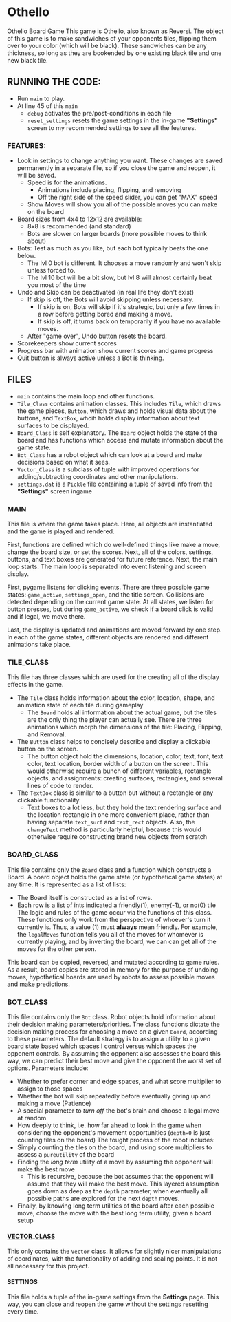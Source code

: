# Othello
Othello Board Game
This game is Othello, also known as Reversi. The object
of this game is to make sandwiches of your opponents tiles,
flipping them over to your color (which will be black).
These sandwiches can be any thickness, so long as they
are bookended by one existing black tile and one new
black tile.
## RUNNING THE CODE:
 - Run `main` to play.
 - At line 45 of this `main`
   - `debug` activates the pre/post-conditions in each file
   - `reset_settings` resets the game settings in the in-game **"Settings"** screen to my recommended settings to see all the features.
 ### FEATURES:
 - Look in settings to change anything you want. These changes are saved permanently in a separate file,
   so if you close the game and reopen, it will be saved.
   - Speed is for the animations.
     - Animations include placing, flipping, and removing
     - Off the right side of the speed slider, you can get "MAX" speed
   - Show Moves will show you all of the possible moves you can make on the board
 - Board sizes from 4x4 to 12x12 are available:
   - 8x8 is recommended (and standard)
   - Bots are slower on larger boards (more possible moves to think about)
 - Bots: Test as much as you like, but each bot typically beats the one below.
   - The lvl 0 bot is different. It chooses a move randomly and won't skip unless forced to.
   - The lvl 10 bot will be a bit slow, but lvl 8 will almost certainly beat you most of the time
 - Undo and Skip can be deactivated (in real life they don't exist)
   - If skip is off, the Bots will avoid skipping unless necessary.
     - If skip is on, Bots will skip if it's strategic, but only a few times in a row before
            getting bored and making a move.
     - If skip is off, it turns back on temporarily if you have no available moves.
   - After "game over", Undo button resets the board.
 - Scorekeepers show current scores
 - Progress bar with animation show current scores and game progress
 - Quit button is always active unless a Bot is thinking.
## FILES
- `main` contains the main loop and other functions.
- `Tile_Class` contains animation classes. This includes `Tile`, which draws the game pieces, `Button`, which draws and holds visual data about the buttons, and `TextBox`, whcih holds display information about text surfaces to be displayed.
- `Board_Class` is self explanatory. The `Board` object holds the state of the board and has functions which access and mutate information about the game state.
- `Bot_Class` has a robot object which can look at a board and make decisions based on what it sees. 
- `Vector_Class` is a subclass of tuple with improved operations for adding/subtracting coordinates and other manipulations.
- `settings.dat` is a `Pickle` file containing a tuple of saved info from the **"Settings"** screen ingame
### MAIN
This file is where the game takes place. Here, all objects are instantiated and the game is played and rendered.

First, functions are defined which do well-defined things like make a move, change the board size, or set the scores. Next, all of the colors, settings, buttons, and text boxes are generated for future reference. Next, the main loop starts. The main loop is separated into event listening and screen display. 

First, pygame listens for clicking events. There are three possible game states: `game_active`, `settings_open`, and the title screen. Collisions are detected depending on the current game state. At all states, we listen for button presses, but during `game_active`, we check if a board click is valid and if legal, we move there.

Last, the display is updated and animations are moved forward by one step. In each of the game states, different objects are rendered and different animations take place.
### TILE_CLASS
This file has three classes which are used for the creating all of the display effects in the game. 
- The `Tile` class holds information about the color, location, shape, and animation state of each tile during gameplay
  - The `Board` holds all information about the actual game, but the tiles are the only thing the player can actually see. 
 There are three animations which morph the dimensions of the tile: Placing, Flipping, and Removal.
- The `Button` class helps to concisely describe and display a clickable button on the screen.
  - The button object hold the dimensions, location, color, text, font, text color, text location, border width of a button on the screen. This would
       otherwise require a bunch of different variables, rectangle objects, and assignments: creating surfaces, rectangles, and several lines of code to render.
- The `TextBox` class is similar to a button but without a rectangle or any clickable functionality.
  - Text boxes to a lot less, but they hold the text rendering surface and the location rectangle in one
       more convenient place, rather than having separate `text_surf` and `text_rect` objects. Also, the `changeText` method is particularly helpful, because this would
       otherwise require constructing brand new objects from scratch
### BOARD_CLASS
 This file contains only the `Board` class and a function which constructs a Board. A board object holds the game state (or hypothetical game states) at any time. It is represented as a list of lists:
 - The Board itself is constructed as a list of rows.
 - Each row is a list of ints indicated a friendly(1), enemy(-1), or no(0) tile
The logic and rules of the game occur via the functions of this class. These functions only work from the perspective
of whoever's turn it currently is. Thus, a value (1) must **always** mean friendly. For example, the `legalMoves` function tells you all of the moves for whomever is currently playing, and by inverting the board, we can can get all of the moves for the other person.

This board can be copied, reversed, and mutated according to game rules. As a result, board copies are stored in memory for the purpose of undoing moves, hypothetical boards are used by robots to assess possible moves and make predictions.
### BOT_CLASS
This file contains only the `Bot` class. Robot objects hold information about their decision making parameters/priorities. The class
functions dictate the decision making process for choosing a move on a given `Board`, according to these parameters. The default strategy is to assign a utility to a given board state based which spaces I control versus which spaces the opponent controls. By assuming the opponent also assesses the board this way, we can predict their best move and give the opponent the worst set of options. Parameters include:
- Whether to prefer corner and edge spaces, and what score multiplier to assign to those spaces
- Whether the bot will skip repeatedly before eventually giving up and making a move (Patience)
- A special parameter to _turn off_ the bot's brain and choose a legal move at random
- How deeply to think, i.e. how far ahead to look in the game when considering the opponent's movement opportunities (`depth=0` is just counting tiles on the board)
The tought process of the robot includes:
- Simply counting the tiles on the board, and using score multipliers to assess a `pureutility` of the board
- Finding the _long term_ utility of a move by assuming the opponent will make the best move
  - This is recursive, because the bot assumes that the opponent will assume that they will make the best move. This layered assumption goes down as deep as the `depth` parameter, when eventually all possible paths are explored for the next `depth` moves.
- Finally, by knowing long term utilities of the board after each possible move, choose the move with the best long term utility, given a board setup
#### [VECTOR_CLASS](Vector_Class.py)
This only contains the `Vector` class. It allows for slightly nicer manipulations of coordinates, with the functionality of adding and scaling points. It is not all necessary for this project.
#### SETTINGS
This file holds a tuple of the in-game settings from the **Settings** page. This way, you can close and reopen the game without the settings resetting every time.
